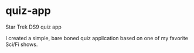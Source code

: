 # quiz-app
Star Trek DS9 quiz app

I created a simple, bare boned quiz application based on one of my favorite Sci/Fi shows.
